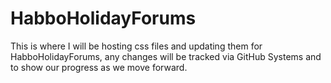 # HabboHolidayForums
This is where I will be hosting css files and updating them for HabboHolidayForums, any changes will be tracked via GitHub Systems and to show our progress as we move forward.
